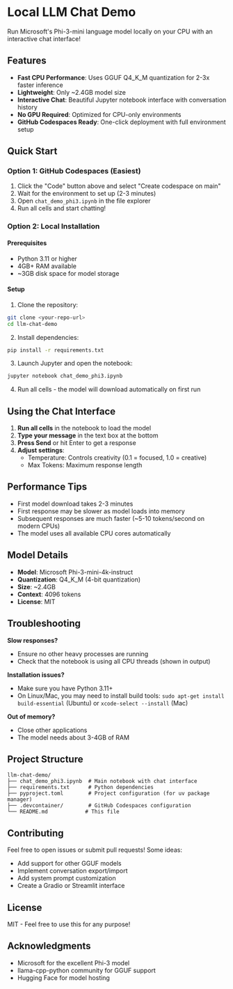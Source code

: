 # Local LLM Chat Demo

Run Microsoft's Phi-3-mini language model locally on your CPU with an interactive chat interface!

## Features

- **Fast CPU Performance**: Uses GGUF Q4_K_M quantization for 2-3x faster inference
- **Lightweight**: Only ~2.4GB model size
- **Interactive Chat**: Beautiful Jupyter notebook interface with conversation history
- **No GPU Required**: Optimized for CPU-only environments
- **GitHub Codespaces Ready**: One-click deployment with full environment setup

## Quick Start

### Option 1: GitHub Codespaces (Easiest)

1. Click the "Code" button above and select "Create codespace on main"
2. Wait for the environment to set up (2-3 minutes)
3. Open `chat_demo_phi3.ipynb` in the file explorer
4. Run all cells and start chatting!

### Option 2: Local Installation

#### Prerequisites
- Python 3.11 or higher
- 4GB+ RAM available
- ~3GB disk space for model storage

#### Setup

1. Clone the repository:
```bash
git clone <your-repo-url>
cd llm-chat-demo
```

2. Install dependencies:
```bash
pip install -r requirements.txt
```

3. Launch Jupyter and open the notebook:
```bash
jupyter notebook chat_demo_phi3.ipynb
```

4. Run all cells - the model will download automatically on first run

## Using the Chat Interface

1. **Run all cells** in the notebook to load the model
2. **Type your message** in the text box at the bottom
3. **Press Send** or hit Enter to get a response
4. **Adjust settings**:
   - Temperature: Controls creativity (0.1 = focused, 1.0 = creative)
   - Max Tokens: Maximum response length

## Performance Tips

- First model download takes 2-3 minutes
- First response may be slower as model loads into memory
- Subsequent responses are much faster (~5-10 tokens/second on modern CPUs)
- The model uses all available CPU cores automatically

## Model Details

- **Model**: Microsoft Phi-3-mini-4k-instruct
- **Quantization**: Q4_K_M (4-bit quantization)
- **Size**: ~2.4GB
- **Context**: 4096 tokens
- **License**: MIT

## Troubleshooting

**Slow responses?**
- Ensure no other heavy processes are running
- Check that the notebook is using all CPU threads (shown in output)

**Installation issues?**
- Make sure you have Python 3.11+
- On Linux/Mac, you may need to install build tools: `sudo apt-get install build-essential` (Ubuntu) or `xcode-select --install` (Mac)

**Out of memory?**
- Close other applications
- The model needs about 3-4GB of RAM

## Project Structure

```
llm-chat-demo/
├── chat_demo_phi3.ipynb  # Main notebook with chat interface
├── requirements.txt      # Python dependencies
├── pyproject.toml        # Project configuration (for uv package manager)
├── .devcontainer/        # GitHub Codespaces configuration
└── README.md            # This file
```

## Contributing

Feel free to open issues or submit pull requests! Some ideas:
- Add support for other GGUF models
- Implement conversation export/import
- Add system prompt customization
- Create a Gradio or Streamlit interface

## License

MIT - Feel free to use this for any purpose!

## Acknowledgments

- Microsoft for the excellent Phi-3 model
- llama-cpp-python community for GGUF support
- Hugging Face for model hosting